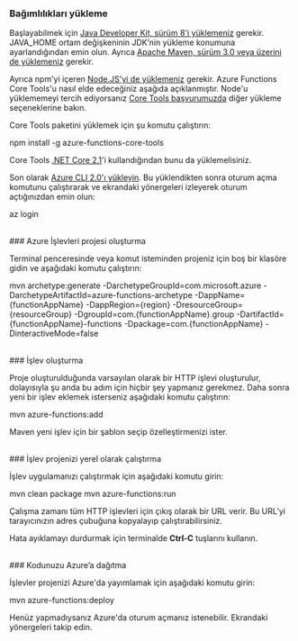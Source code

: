 ### <a name="install-dependencies"></a>Bağımlılıkları yükleme

Başlayabilmek için <a href="https://go.microsoft.com/fwlink/?linkid=2016706" target="_blank">Java Developer Kit, sürüm 8'i yüklemeniz</a> gerekir. JAVA_HOME ortam değişkeninin JDK’nin yükleme konumuna ayarlandığından emin olun. Ayrıca <a href="https://go.microsoft.com/fwlink/?linkid=2016384" target="_blank">Apache Maven, sürüm 3.0 veya üzerini de yüklemeniz</a> gerekir.

Ayrıca npm'yi içeren <a href="https://go.microsoft.com/fwlink/?linkid=2016195" target="_blank">Node.JS'yi de yüklemeniz</a> gerekir. Azure Functions Core Tools'u nasıl elde edeceğiniz aşağıda açıklanmıştır. Node'u yüklememeyi tercih ediyorsanız <a href="https://go.microsoft.com/fwlink/?linkid=2016192" target="_blank">Core Tools başvurumuzda</a> diğer yükleme seçeneklerine bakın.

Core Tools paketini yüklemek için şu komutu çalıştırın:

<MarkdownHighlighter>npm install -g azure-functions-core-tools</MarkdownHighlighter>

Core Tools <a href="https://go.microsoft.com/fwlink/?linkid=2016373" target="_blank">.NET Core 2.1</a>'i kullandığından bunu da yüklemelisiniz.

Son olarak <a href="https://go.microsoft.com/fwlink/?linkid=2016701" target="_blank">Azure CLI 2.0'ı yükleyin</a>. Bu yüklendikten sonra oturum açma komutunu çalıştırarak ve ekrandaki yönergeleri izleyerek oturum açtığınızdan emin olun:

<MarkdownHighlighter>az login</MarkdownHighlighter>

<br/>
### <a name="create-an-azure-functions-project"></a>Azure İşlevleri projesi oluşturma

Terminal penceresinde veya komut isteminden projeniz için boş bir klasöre gidin ve aşağıdaki komutu çalıştırın:

<MarkdownHighlighter>mvn archetype:generate -DarchetypeGroupId=com.microsoft.azure -DarchetypeArtifactId=azure-functions-archetype -DappName={functionAppName} -DappRegion={region} -DresourceGroup={resourceGroup} -DgroupId=com.{functionAppName}.group -DartifactId={functionAppName}-functions -Dpackage=com.{functionAppName} -DinteractiveMode=false</MarkdownHighlighter>

<br/>
### <a name="create-a-function"></a>İşlev oluşturma

Proje oluşturulduğunda varsayılan olarak bir HTTP işlevi oluşturulur, dolayısıyla şu anda bu adım için hiçbir şey yapmanız gerekmez. Daha sonra yeni bir işlev eklemek isterseniz aşağıdaki komutu çalıştırın:

<MarkdownHighlighter>mvn azure-functions:add</MarkdownHighlighter>

Maven yeni işlev için bir şablon seçip özelleştirmenizi ister.

<br/>
### <a name="run-your-function-project-locally"></a>İşlev projenizi yerel olarak çalıştırma

İşlev uygulamanızı çalıştırmak için aşağıdaki komutu girin:

<MarkdownHighlighter>mvn clean package</MarkdownHighlighter>
<MarkdownHighlighter>mvn azure-functions:run</MarkdownHighlighter>

Çalışma zamanı tüm HTTP işlevleri için çıkış olarak bir URL verir. Bu URL’yi tarayıcınızın adres çubuğuna kopyalayıp çalıştırabilirsiniz.

Hata ayıklamayı durdurmak için terminalde **Ctrl-C** tuşlarını kullanın.

<br/>
### <a name="deploy-your-code-to-azure"></a>Kodunuzu Azure’a dağıtma

İşlevler projenizi Azure'da yayımlamak için aşağıdaki komutu girin:

<MarkdownHighlighter>mvn azure-functions:deploy</MarkdownHighlighter>

Henüz yapmadıysanız Azure'da oturum açmanız istenebilir. Ekrandaki yönergeleri takip edin.
